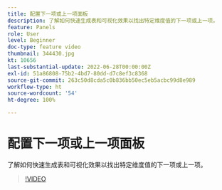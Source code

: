 ```yaml
---
title: 配置下一项或上一项面板
description: 了解如何快速生成表和可视化效果以找出特定维度值的下一项或上一项。
feature: Panels
role: User
level: Beginner
doc-type: feature video
thumbnail: 344430.jpg
kt: 10656
last-substantial-update: 2022-06-28T00:00:00Z
exl-id: 51a86808-75b2-4bd7-80dd-d7c8ef3c8368
source-git-commit: 263c50d8cda5c0b836bb50ec5eb5acbc99d8e989
workflow-type: ht
source-wordcount: '54'
ht-degree: 100%

---
```


# 配置下一项或上一项面板

了解如何快速生成表和可视化效果以找出特定维度值的下一项或上一项。

>[!VIDEO](https://video.tv.adobe.com/v/344430/?quality=12&learn=on)
